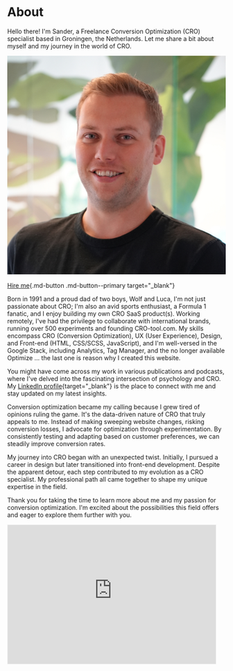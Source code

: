 # About

Hello there! I'm Sander, a Freelance Conversion Optimization (CRO) specialist based in Groningen, the Netherlands. Let me share a bit about myself and my journey in the world of CRO.

![Behind this website](sander-volbeda-profile.jpg)

[Hire me](https://sandervolbeda.com/){.md-button .md-button--primary target="_blank"}

Born in 1991 and a proud dad of two boys, Wolf and Luca, I'm not just passionate about CRO; I'm also an avid sports enthusiast, a Formula 1 fanatic, and I enjoy building my own CRO SaaS product(s). Working remotely, I've had the privilege to collaborate with international brands, running over 500 experiments and founding CRO-tool.com. My skills encompass CRO (Conversion Optimization), UX (User Experience), Design, and Front-end (HTML, CSS/SCSS, JavaScript), and I'm well-versed in the Google Stack, including Analytics, Tag Manager, and the no longer available Optimize ... the last one is reason why I created this website.

You might have come across my work in various publications and podcasts, where I've delved into the fascinating intersection of psychology and CRO. My [LinkedIn profile](https://www.linkedin.com/in/sandervolbeda/){target="_blank"} is the place to connect with me and stay updated on my latest insights.

Conversion optimization became my calling because I grew tired of opinions ruling the game. It's the data-driven nature of CRO that truly appeals to me. Instead of making sweeping website changes, risking conversion losses, I advocate for optimization through experimentation. By consistently testing and adapting based on customer preferences, we can steadily improve conversion rates.

My journey into CRO began with an unexpected twist. Initially, I pursued a career in design but later transitioned into front-end development. Despite the apparent detour, each step contributed to my evolution as a CRO specialist. My professional path all came together to shape my unique expertise in the field.

Thank you for taking the time to learn more about me and my passion for conversion optimization. I'm excited about the possibilities this field offers and eager to explore them further with you.

<iframe src="https://gnexperimentation.substack.com/embed" width="480" height="320" style="border:1px solid #EEE; background:white;" frameborder="0" scrolling="no"></iframe>